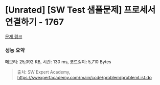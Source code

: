 # [Unrated] [SW Test 샘플문제] 프로세서 연결하기 - 1767 

[문제 링크](https://swexpertacademy.com/main/code/problem/problemDetail.do?contestProbId=AV4suNtaXFEDFAUf) 

### 성능 요약

메모리: 25,092 KB, 시간: 130 ms, 코드길이: 5,710 Bytes



> 출처: SW Expert Academy, https://swexpertacademy.com/main/code/problem/problemList.do
